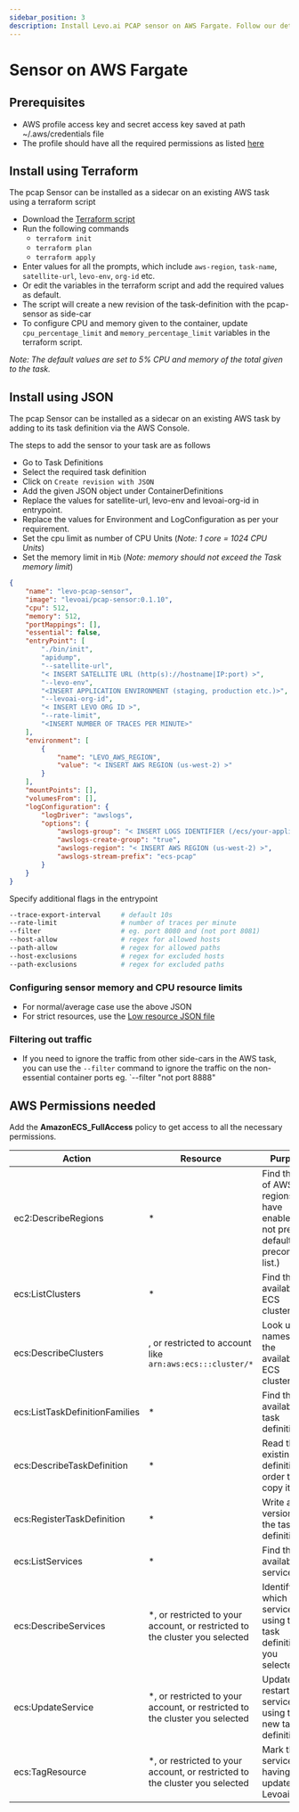 ```yaml
---
sidebar_position: 3
description: Install Levo.ai PCAP sensor on AWS Fargate. Follow our detailed guide for setup, configuration, and robust API traffic capture and analysis.
---
```


# Sensor on AWS Fargate

## Prerequisites
- AWS profile access key and secret access key saved at path  ~/.aws/credentials file
- The profile should have all the required permissions as listed [here](#aws-permissions)

## Install using Terraform

The pcap Sensor can be installed as a sidecar on an existing AWS task using a terraform script

- Download the [Terraform script](../../static/artifacts/pcap-sensor/main.tf)
- Run the following commands
    - `terraform init`
    - `terraform plan`
    - `terraform apply`
- Enter values for all the prompts, which include `aws-region`, `task-name`, `satellite-url`, `levo-env`, `org-id` etc.
- Or edit the variables in the terraform script and add the required values as default.
- The script will create a new revision of the task-definition with the pcap-sensor as side-car
- To configure CPU and memory given to the container, update `cpu_percentage_limit` and `memory_percentage_limit` variables in the terraform script.

*Note: The default values are set to 5% CPU and memory of the total given to the task.*


## Install using JSON

The pcap Sensor can be installed as a sidecar on an existing AWS task by adding to its task definition via the AWS Console.

The steps to add the sensor to your task are as follows

- Go to Task Definitions
- Select the required task definition
- Click on `Create revision with JSON`
- Add the given JSON object under ContainerDefinitions
- Replace the values for satellite-url, levo-env and levoai-org-id in entrypoint.
- Replace the values for Environment and LogConfiguration as per your requirement.
- Set the cpu limit as number of CPU Units (*Note: 1 core = 1024 CPU Units*)
- Set the memory limit in `Mib` (*Note: memory should not exceed the Task memory limit*)

```json
{
    "name": "levo-pcap-sensor",
    "image": "levoai/pcap-sensor:0.1.10",
    "cpu": 512,
    "memory": 512,
    "portMappings": [],
    "essential": false,
    "entryPoint": [
        "./bin/init",
        "apidump",
        "--satellite-url",
        "< INSERT SATELLITE URL (http(s)://hostname|IP:port) >",
        "--levo-env",
        "<INSERT APPLICATION ENVIRONMENT (staging, production etc.)>",
        "--levoai-org-id",
        "< INSERT LEVO ORG ID >",
        "--rate-limit",
        "<INSERT NUMBER OF TRACES PER MINUTE>"
    ],
    "environment": [
        {
            "name": "LEVO_AWS_REGION",
            "value": "< INSERT AWS REGION (us-west-2) >"
        }
    ],
    "mountPoints": [],
    "volumesFrom": [],
    "logConfiguration": {
        "logDriver": "awslogs",
        "options": {
            "awslogs-group": "< INSERT LOGS IDENTIFIER (/ecs/your-application-pcap) >",
            "awslogs-create-group": "true",
            "awslogs-region": "< INSERT AWS REGION (us-west-2) >",
            "awslogs-stream-prefix": "ecs-pcap"
        }
    }
}
```

Specify additional flags in the entrypoint
```bash
--trace-export-interval     # default 10s
--rate-limit                # number of traces per minute
--filter                    # eg. port 8080 and (not port 8081)
--host-allow                # regex for allowed hosts
--path-allow                # regex for allowed paths
--host-exclusions           # regex for excluded hosts
--path-exclusions           # regex for excluded paths
```

### Configuring sensor memory and CPU resource limits

- For normal/average case use the above JSON
- For strict resources, use the [Low resource JSON file](../../static/artifacts/pcap-sensor/low_resource.json)

### Filtering out traffic
- If you need to ignore the traffic from other side-cars in the AWS task, you can use the `--filter` command to ignore the traffic on the non-essential container ports
eg. `--filter "not port 8888"

<a id="aws-permissions"></a>

## AWS Permissions needed

Add the **AmazonECS_FullAccess** policy to get access to all the necessary permissions.

| Action                      | Resource                                               | Purpose                                                                                      |
|-----------------------------|--------------------------------------------------------|----------------------------------------------------------------------------------------------|
| ec2:DescribeRegions         | *                                                      | Find the list of AWS regions you have enabled. (If not present, defaults to a precompiled list.) |
| ecs:ListClusters            | *                                                      | Find the available ECS clusters.                                                             |
| ecs:DescribeClusters        | , or restricted to account like `arn:aws:ecs:::cluster/*` | Look up the names of the available ECS clusters.                                              |
| ecs:ListTaskDefinitionFamilies | *                                                  | Find the available task definitions.                                                         |
| ecs:DescribeTaskDefinition  | *                                                      | Read the existing task definition in order to copy it.                                        |
| ecs:RegisterTaskDefinition  | *                                                      | Write a new version of the task definition.                                                  |
| ecs:ListServices            | *                                                      | Find the available services.                                                                 |
| ecs:DescribeServices        | *, or restricted to your account, or restricted to the cluster you selected | Identify which services are using the task definition you selected.                 |
| ecs:UpdateService           | *, or restricted to your account, or restricted to the cluster you selected | Update and restart the service using the new task definition.                             |
| ecs:TagResource             | *, or restricted to your account, or restricted to the cluster you selected | Mark the service as having been updated by Levoai.


